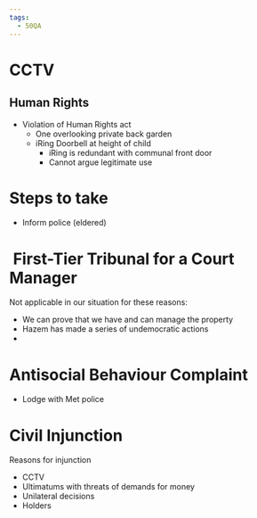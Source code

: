 ```yaml
---
tags:
  - 50QA
---
```


# CCTV
## Human Rights

- Violation of Human Rights act
	- One overlooking private back garden
	- iRing Doorbell at height of child
		- iRing is redundant with communal front door
		- Cannot argue legitimate use

# Steps to take
- Inform police (eldered)


#  First-Tier Tribunal for a Court Manager
Not applicable in our situation for these reasons:
- We can prove that we have and can manage the property
- Hazem has made a series of undemocratic actions
-  

# Antisocial Behaviour Complaint
- Lodge with Met police

# Civil Injunction
Reasons for injunction
- CCTV
- Ultimatums with threats of demands for money
- Unilateral  decisions
- Holders